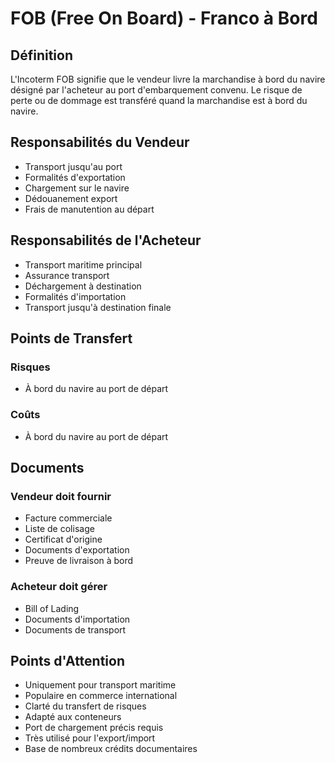 # FOB (Free On Board) - Franco à Bord

## Définition
L'Incoterm FOB signifie que le vendeur livre la marchandise à bord du navire désigné par l'acheteur au port d'embarquement convenu. Le risque de perte ou de dommage est transféré quand la marchandise est à bord du navire.

## Responsabilités du Vendeur
- Transport jusqu'au port
- Formalités d'exportation
- Chargement sur le navire
- Dédouanement export
- Frais de manutention au départ

## Responsabilités de l'Acheteur
- Transport maritime principal
- Assurance transport
- Déchargement à destination
- Formalités d'importation
- Transport jusqu'à destination finale

## Points de Transfert
### Risques
- À bord du navire au port de départ

### Coûts
- À bord du navire au port de départ

## Documents
### Vendeur doit fournir
- Facture commerciale
- Liste de colisage
- Certificat d'origine
- Documents d'exportation
- Preuve de livraison à bord

### Acheteur doit gérer
- Bill of Lading
- Documents d'importation
- Documents de transport

## Points d'Attention
- Uniquement pour transport maritime
- Populaire en commerce international
- Clarté du transfert de risques
- Adapté aux conteneurs
- Port de chargement précis requis
- Très utilisé pour l'export/import
- Base de nombreux crédits documentaires 